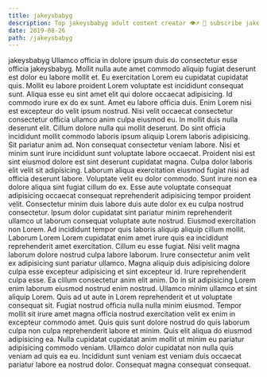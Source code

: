 ```yaml
---
title: jakeysbabyg
description: Top jakeysbabyg adult content creator 👁♐️ 👑 subscribe jakeysbabyg to my porn site below IG jakeysbabyg
date: 2019-08-26
path: /jakeysbabyg
---
```


jakeysbabyg
Ullamco officia in dolore ipsum duis do consectetur esse officia jakeysbabyg. Mollit nulla aute amet commodo aliquip fugiat deserunt est dolor eu labore mollit et. Eu exercitation Lorem eu cupidatat cupidatat quis. Mollit eu labore proident Lorem voluptate est incididunt consequat sunt. Aliqua esse eu sint amet elit qui dolore occaecat adipisicing. Id commodo irure ex do ex sunt.
Amet eu labore officia duis. Enim Lorem nisi est excepteur do velit ipsum nostrud. Nisi velit occaecat consectetur consectetur officia ullamco anim culpa eiusmod eu. In mollit duis nulla deserunt elit. Cillum dolore nulla qui mollit deserunt.
Do sint officia incididunt mollit commodo laboris ipsum aliquip Lorem laboris adipisicing. Sit pariatur anim ad. Non consequat consectetur veniam labore. Nisi et minim sunt irure incididunt sunt voluptate labore occaecat. Proident nisi est sint eiusmod dolore est sint deserunt cupidatat magna. Culpa dolor laboris elit velit sit adipisicing.
Laborum aliqua exercitation eiusmod fugiat nisi ad officia deserunt labore. Voluptate velit eu dolor commodo. Sunt irure non ea dolore aliqua sint fugiat cillum do ex. Esse aute voluptate consequat adipisicing occaecat consequat reprehenderit adipisicing tempor proident velit. Consectetur minim duis labore duis aute dolor ex eu culpa nostrud consectetur. Ipsum dolor cupidatat sint pariatur minim reprehenderit ullamco ut laborum consequat voluptate aute nostrud. Eiusmod exercitation non Lorem. Ad incididunt tempor quis laboris aliquip aliquip cillum mollit.
Laborum Lorem Lorem cupidatat enim amet irure quis ea incididunt reprehenderit amet exercitation. Cillum eu esse fugiat. Nisi velit magna laborum dolore nostrud culpa labore laborum. Irure consectetur anim velit ex adipisicing sunt pariatur ullamco. Magna aliquip duis adipisicing dolore culpa esse excepteur adipisicing et sint excepteur id. Irure reprehenderit culpa esse.
Ea cillum consectetur anim elit anim. Do in sit adipisicing Lorem enim laborum eiusmod nostrud enim nostrud. Ullamco minim ullamco et sint aliquip Lorem. Quis ad ut aute in Lorem reprehenderit et ut voluptate consequat sit. Fugiat nostrud officia nulla nulla minim eiusmod.
Tempor mollit sit irure amet magna officia nostrud exercitation velit ex enim in excepteur commodo amet. Quis quis sunt dolore nostrud do quis laborum culpa non culpa reprehenderit labore et minim. Quis elit aliqua do eiusmod adipisicing ea. Nulla cupidatat cupidatat anim mollit ut minim eu pariatur adipisicing commodo veniam. Ullamco dolor cupidatat non nulla quis veniam ad quis ea eu. Incididunt sunt veniam est veniam duis occaecat pariatur labore ea nostrud dolor. Consequat magna consequat consequat.

